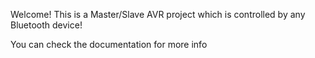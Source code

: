 
Welcome! 
This is a Master/Slave AVR project which is controlled by any Bluetooth device!

You can check the documentation for more info
